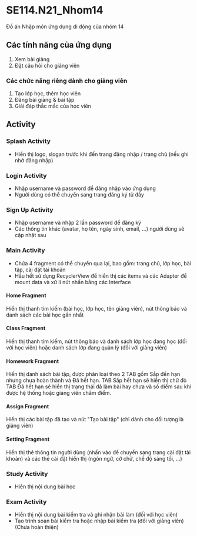 # SE114.N21_Nhom14
Đồ án Nhập môn ứng dụng di động của nhóm 14

## Các tính năng của ứng dụng
1. Xem bài giảng
2. Đặt câu hỏi cho giảng viên

### Các chức năng riêng dành cho giảng viên
1. Tạo lớp học, thêm học viên
2. Đăng bài giảng & bài tập
3. Giải đáp thắc mắc của học viên

## Activity
### Splash Activity
- Hiển thị logo, slogan trước khi đến trang đăng nhập / trang chủ (nếu ghi nhớ đăng nhập)

### Login Activity
- Nhập username và password để đăng nhập vào ứng dụng
- Người dùng có thể chuyển sang trang đăng ký từ đây

### Sign Up Activity
- Nhập username và nhập 2 lần password để đăng ký
- Các thông tin khác (avatar, họ tên, ngày sinh, email, ...) người dùng sẽ cập nhật sau

### Main Activity
- Chứa 4 fragment có thể chuyển qua lại, bao gồm: trang chủ, lớp học, bài tập, cài đặt tài khoản
- Hầu hết sử dụng RecyclerView để hiển thị các items và các Adapter để mount data và xử lí nút nhấn bằng các Interface
#### Home Fragment
Hiển thị thanh tìm kiếm (bài học, lớp học, tên giảng viên), nút thông báo và danh sách các bài học gần nhất
#### Class Fragment
Hiển thị thanh tìm kiếm, nút thông báo và danh sách lớp học đang học (đối với học viên) hoặc danh sách lớp đang quản lý (đối với giảng viên)
#### Homework Fragment
Hiển thị danh sách bài tập, được phân loại theo 2 TAB gồm Sắp đến hạn nhưng chưa hoàn thành và Đã hết hạn.
TAB Sắp hết hạn sẽ hiển thị chữ đỏ
TAB Đã hết hạn sẽ hiển thị trạng thái đã làm bài hay chưa và số điểm sau khi được hệ thống hoặc giảng viên chấm điểm.
#### Assign Fragment
Hiển thị các bài tập đã tạo và nút "Tạo bài tập" (chỉ dành cho đối tượng là giảng viên)
#### Setting Fragment
Hiển thị thẻ thông tin người dùng (nhấn vào để chuyển sang trang cài đặt tài khoản) và các thẻ cài đặt hiển thị (ngôn ngữ, cỡ chữ, chế độ sáng tối, ...)

### Study Activity
- Hiển thị nội dung bài học

### Exam Activity
- Hiển thị nội dung bài kiểm tra và ghi nhận bài làm (đối với học viên)
- Tạo trình soạn bài kiểm tra hoặc nhập bài kiểm tra (đối với giảng viên)
(Chưa hoàn thiện)
